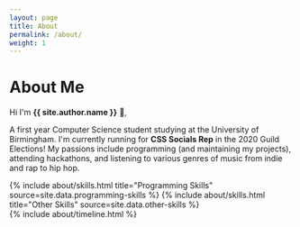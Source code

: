 ```yaml
---
layout: page
title: About
permalink: /about/
weight: 1
---
```


# **About Me**

Hi I'm **{{ site.author.name }}** :wave:,<br>

A first year Computer Science student studying at the University of Birmingham. I'm currently running for <strong>CSS Socials Rep</strong> in the 2020 Guild Elections! My passions include programming (and maintaining my projects), attending hackathons, and listening to various genres of music from indie and rap to hip hop.

<div class="row">
{% include about/skills.html title="Programming Skills" source=site.data.programming-skills %}
{% include about/skills.html title="Other Skills" source=site.data.other-skills %}
</div>

<div class="row">
{% include about/timeline.html %}
</div>